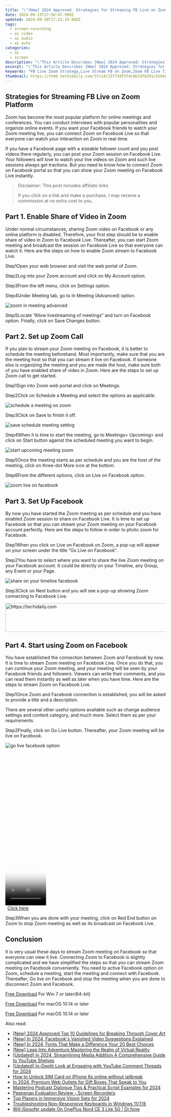 ```yaml
---
title: "\"[New] 2024 Approved  Strategies for Streaming FB Live on Zoom Platform\""
date: 2024-09-15T17:50:47.999Z
updated: 2024-09-20T17:22:19.086Z
tags: 
  - screen-recording
  - ai video
  - ai audio
  - ai auto
categories: 
  - ai
  - screen
description: "\"This Article Describes [New] 2024 Approved: Strategies for Streaming FB Live on Zoom Platform\""
excerpt: "\"This Article Describes [New] 2024 Approved: Strategies for Streaming FB Live on Zoom Platform\""
keywords: "FB Live Zoom Strategy,Live Stream FB on Zoom,Zoom FB Live Tips,Zoom Broadcast with Facebook,Effective FB Streaming Zoom,Zoom for Facebook Live,Optimize FB Live ZOOMing"
thumbnail: https://thmb.techidaily.com/3fc14c15f73df5f4c8b19f8291c51668294576df82a5964da7eda1f1831694f2.jpg
---
```


## Strategies for Streaming FB Live on Zoom Platform

Zoom has become the most popular platform for online meetings and conferences. You can conduct interviews with popular personalities and organize online events. If you want your Facebook friends to watch your Zoom meeting live, you can connect Zoom on Facebook Live so that everyone can watch your interaction on Zoom in real-time.

If you have a Facebook page with a sizeable follower count and you post videos there regularly, you can post your Zoom session on Facebook Live. Your followers will love to watch your live videos on Zoom and such live sessions always get tractions. But you need to know how to connect Zoom on Facebook portal so that you can show your Zoom meeting on Facebook Live instantly.

>  Disclaimer: This post includes affiliate links
>
>  If you click on a link and make a purchase, I may receive a commission at no extra cost to you.
>

## Part 1\. Enable Share of Video in Zoom

Under normal circumstances, sharing Zoom video on Facebook or any online platform is disabled. Therefore, your first step should be to enable share of video in Zoom to Facebook Live. Thereafter, you can start Zoom meeting and broadcast the session on Facebook Live so that everyone can watch it. Here are the steps on how to enable Zoom stream to Facebook Live.

Step1Open your web browser and visit the web portal of Zoom.

Step2Log into your Zoom account and click on My Account option.

Step3From the left menu, click on Settings option.

Step4Under Meeting tab, go to In Meeting (Advanced) option.

![zoom in meeting advanced](https://images.wondershare.com/filmora/article-images/2022/07/zoom-facebook-1.jpg)

Step5Locate “Allow livestreaming of meetings” and turn on Facebook option. Finally, click on Save Changes button.

## Part 2\. Set up Zoom Call

If you plan to stream your Zoom meeting on Facebook, it is better to schedule the meeting beforehand. Most importantly, make sure that you are the meeting host so that you can stream it live on Facebook. If someone else is organizing the meeting and you are made the host, make sure both of you have enabled share of video in Zoom. Here are the steps to set up Zoom call to get started.

Step1Sign into Zoom web portal and click on Meetings.

Step2Click on Schedule a Meeting and select the options as applicable.

![schedule a meeting on zoom](https://images.wondershare.com/filmora/article-images/2022/07/zoom-facebook-2.jpg)

Step3Click on Save to finish it off.

![save schedule meeting setting](https://images.wondershare.com/filmora/article-images/2022/07/zoom-facebook-3.jpg)

Step4When it is time to start the meeting, go to Meetings> Upcoming> and click on Start button against the scheduled meeting you want to begin.

![start upcoming meeting zoom](https://images.wondershare.com/filmora/article-images/2022/07/zoom-facebook-4.jpg)

Step5Once the meeting starts as per schedule and you are the host of the meeting, click on three-dot More icon at the bottom.

Step6From the different options, click on Live on Facebook option.

![zoom live on facebook](https://images.wondershare.com/filmora/article-images/2022/07/zoom-facebook-5.jpg)

## Part 3\. Set Up Facebook

By now you have started the Zoom meeting as per schedule and you have enabled Zoom session to share on Facebook Live. It is time to set up Facebook so that you can stream your Zoom meeting on your Facebook account perfectly. Here are the steps to follow in order to photo zoom for Facebook.

Step1When you click on Live on Facebook on Zoom, a pop-up will appear on your screen under the title “Go Live on Facebook”.

Step2You have to select where you want to share the live Zoom meeting on your Facebook account. It could be directly on your Timeline, any Group, any Event or your Page.

![share on your timeline facebook](https://images.wondershare.com/filmora/article-images/2022/07/zoom-facebook-6.jpg)

Step3Click on Next button and you will see a pop-up showing Zoom connecting to Facebook Live.

<!-- affiliate ads begin -->
<a href="https://appsumo.8odi.net/c/5597632/2111968/7443" target="_top" id="2111968">
  <img src="//a.impactradius-go.com/display-ad/7443-2111968" border="0" alt="https://techidaily.com" width="728" height="90"/>
</a>
<img height="0" width="0" src="https://appsumo.8odi.net/i/5597632/2111968/7443" style="position:absolute;visibility:hidden;" border="0" />
<!-- affiliate ads end -->

## Part 4\. Start using Zoom on Facebook

You have established the connection between Zoom and Facebook by now. It is time to stream Zoom meeting on Facebook Live. Once you do that, you can continue your Zoom meeting, and your meeting will be seen by your Facebook friends and followers. Viewers can write their comments, and you can read them instantly as well as later when you have time. Here are the steps to stream Zoom on Facebook Live.

Step1Once Zoom and Facebook connection is established, you will be asked to provide a title and a description.

There are several other useful options available such as change audience settings and content category, and much more. Select them as per your requirements.

Step2Finally, click on Go Live button. Thereafter, your Zoom meeting will be live on Facebook.

![go live facebook option](https://images.wondershare.com/filmora/article-images/2022/07/zoom-facebook-7.jpg)

<!-- affiliate ads begin -->
<span id="1977020">
					<video width="128" height="480" style="cursor:pointer"
           poster="//a.impactradius-go.com/display-clicktoplayimage/1977020.png"
           onclick="if(!this.playClicked){this.play();this.setAttribute('controls',true);this.playClicked=true;}">
	   <source src="//a.impactradius-go.com/display-ad/22993-1977020">
	   <img src="//a.impactradius-go.com/display-clicktoplayimage/1977020.png" style="border: none; height: 100%; width: 100%; object-fit: contain">
	</video>
	<div style="width:80px;text-align:center"><a href="javascript:window.open(decodeURIComponent('https%3A%2F%2Fhomestyler.sjv.io%2Fc%2F5597632%2F1977020%2F22993'), '_blank');void(0);">Click here</a></div>
</span>
<img height="0" width="0" src="https://imp.pxf.io/i/5597632/1977020/22993" style="position:absolute;visibility:hidden;" border="0" />
<!-- affiliate ads end -->

Step3When you are done with your meeting, click on Red End button on Zoom to stop Zoom meeting as well as its broadcast on Facebook Live.

## Conclusion

It is very usual these days to stream Zoom meeting on Facebook so that everyone can view it live. Connecting Zoom to Facebook is slightly complicated and we have simplified the steps so that you can stream Zoom meeting on Facebook conveniently. You need to active Facebook option on Zoom, schedule a meeting, start the meeting and connect with Facebook. Thereafter, Go live on Facebook and stop the meeting when you are done to disconnect Zoom and Facebook.

[Free Download](https://tools.techidaily.com/wondershare/filmora/download/) For Win 7 or later(64-bit)

[Free Download](https://tools.techidaily.com/wondershare/filmora/download/) For macOS 10.14 or later

[Free Download](https://tools.techidaily.com/wondershare/filmora/download/) For macOS 10.14 or later

<ins class="adsbygoogle"
     style="display:block"
     data-ad-format="autorelaxed"
     data-ad-client="ca-pub-7571918770474297"
     data-ad-slot="1223367746"></ins>

<ins class="adsbygoogle"
     style="display:block"
     data-ad-format="autorelaxed"
     data-ad-client="ca-pub-7571918770474297"
     data-ad-slot="1223367746"></ins>



<ins class="adsbygoogle"
     style="display:block"
     data-ad-client="ca-pub-7571918770474297"
     data-ad-slot="8358498916"
     data-ad-format="auto"
     data-full-width-responsive="true"></ins>


<span class="atpl-alsoreadstyle">Also read:</span>
<div><ul>
<li><a href="https://article-files.techidaily.com/new-2024-approved-top-10-guidelines-for-breaking-through-cover-art/"><u>[New] 2024 Approved Top 10 Guidelines for Breaking Through Cover Art</u></a></li>
<li><a href="https://facebook-video-recording.techidaily.com/new-in-2024-facebooks-vanished-video-suggestions-explained/"><u>[New] In 2024, Facebook's Vanished Video Suggestions Explained</u></a></li>
<li><a href="https://youtube-blog.techidaily.com/n-2024-fonts-that-make-a-difference-your-20-best-choices/"><u>[New] In 2024, Fonts That Make a Difference Your 20 Best Choices</u></a></li>
<li><a href="https://article-files.techidaily.com/new-leap-into-adventure-mastering-the-realm-of-virtual-reality/"><u>[New] Leap Into Adventure Mastering the Realm of Virtual Reality</u></a></li>
<li><a href="https://article-files.techidaily.com/updated-in-2024-streamlining-media-addition-a-comprehensive-guide-to-youtube-shelves/"><u>[Updated] In 2024, Streamlining Media Addition A Comprehensive Guide to YouTube Shelves</u></a></li>
<li><a href="https://article-files.techidaily.com/updated-in-depth-look-at-engaging-with-youtube-comment-threads-for-2024/"><u>[Updated] In-Depth Look at Engaging with YouTube Comment Threads for 2024</u></a></li>
<li><a href="https://sim-unlock.techidaily.com/how-to-unlock-sim-card-on-iphone-6s-online-without-jailbreak-by-drfone-ios/"><u>How to Unlock SIM Card on iPhone 6s online without jailbreak</u></a></li>
<li><a href="https://extra-skills.techidaily.com/in-2024-premium-web-outlets-for-gift-boxes-that-speak-to-you/"><u>In 2024, Premium Web Outlets for Gift Boxes That Speak to You</u></a></li>
<li><a href="https://extra-approaches.techidaily.com/mastering-podcast-dialogue-tips-and-practical-script-examples-for-2024/"><u>Mastering Podcast Dialogue Tips & Practical Script Examples for 2024</u></a></li>
<li><a href="https://screen-mirroring-recording.techidaily.com/peepsnap-evaluation-review-screen-recorders/"><u>Peepsnap Evaluation Review - Screen Recorders</u></a></li>
<li><a href="https://some-guidance.techidaily.com/top-players-in-immersive-vision-sets-for-2024/"><u>Top Players in Immersive Vision Sets for 2024</u></a></li>
<li><a href="https://win-howtos.techidaily.com/troubleshooting-non-responsive-keyboards-in-windows-1178/"><u>Troubleshooting Non-Responsive Keyboards in Windows 11/7/8</u></a></li>
<li><a href="https://fake-location.techidaily.com/will-ispoofer-update-on-oneplus-nord-ce-3-lite-5g-drfone-by-drfone-virtual-android/"><u>Will iSpoofer update On OnePlus Nord CE 3 Lite 5G | Dr.fone</u></a></li>
</ul></div>

